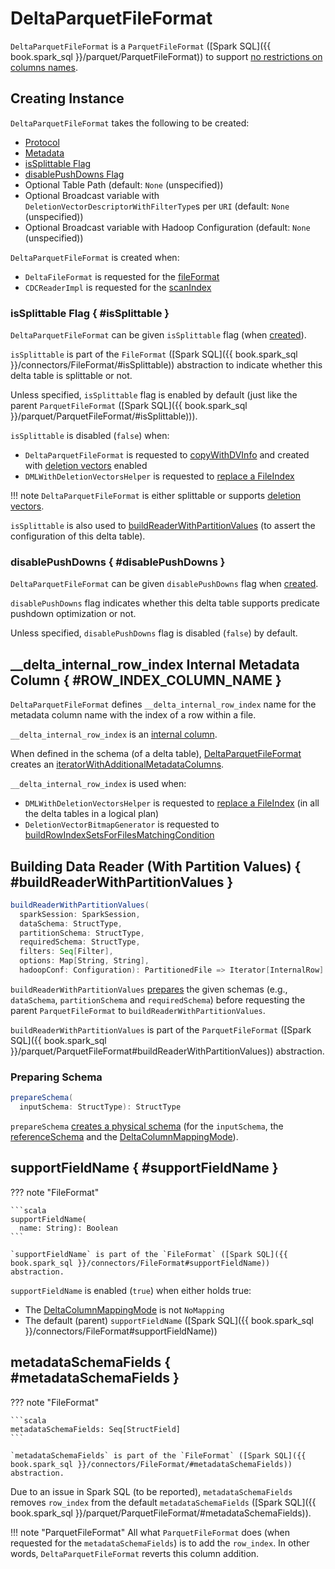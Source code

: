# DeltaParquetFileFormat

`DeltaParquetFileFormat` is a `ParquetFileFormat` ([Spark SQL]({{ book.spark_sql }}/parquet/ParquetFileFormat)) to support [no restrictions on columns names](#prepareSchema).

## Creating Instance

`DeltaParquetFileFormat` takes the following to be created:

* <span id="protocol"> [Protocol](Protocol.md)
* <span id="metadata"> [Metadata](Metadata.md)
* [isSplittable Flag](#isSplittable)
* [disablePushDowns Flag](#disablePushDowns)
* <span id="tablePath"> Optional Table Path (default: `None` (unspecified))
* <span id="broadcastDvMap"> Optional Broadcast variable with `DeletionVectorDescriptorWithFilterType`s per `URI` (default: `None` (unspecified))
* <span id="broadcastHadoopConf"> Optional Broadcast variable with Hadoop Configuration (default: `None` (unspecified))

`DeltaParquetFileFormat` is created when:

* `DeltaFileFormat` is requested for the [fileFormat](DeltaFileFormat.md#fileFormat)
* `CDCReaderImpl` is requested for the [scanIndex](change-data-feed/CDCReaderImpl.md#scanIndex)

### isSplittable Flag { #isSplittable }

`DeltaParquetFileFormat` can be given `isSplittable` flag (when [created](#creating-instance)).

`isSplittable` is part of the `FileFormat` ([Spark SQL]({{ book.spark_sql }}/connectors/FileFormat/#isSplittable)) abstraction to indicate whether this delta table is splittable or not.

Unless specified, `isSplittable` flag is enabled by default (just like the parent `ParquetFileFormat` ([Spark SQL]({{ book.spark_sql }}/parquet/ParquetFileFormat/#isSplittable))).

`isSplittable` is disabled (`false`) when:

* `DeltaParquetFileFormat` is requested to [copyWithDVInfo](#copyWithDVInfo) and created with [deletion vectors](#hasDeletionVectorMap) enabled
* `DMLWithDeletionVectorsHelper` is requested to [replace a FileIndex](deletion-vectors/DMLWithDeletionVectorsHelper.md#replaceFileIndex)

!!! note
    `DeltaParquetFileFormat` is either splittable or supports [deletion vectors](#hasDeletionVectorMap).

`isSplittable` is also used to [buildReaderWithPartitionValues](#buildReaderWithPartitionValues) (to assert the configuration of this delta table).

### disablePushDowns { #disablePushDowns }

`DeltaParquetFileFormat` can be given `disablePushDowns` flag when [created](#creating-instance).

`disablePushDowns` flag indicates whether this delta table supports predicate pushdown optimization or not.

Unless specified, `disablePushDowns` flag is disabled (`false`) by default.

## \_\_delta_internal_row_index Internal Metadata Column { #ROW_INDEX_COLUMN_NAME }

`DeltaParquetFileFormat` defines `__delta_internal_row_index` name for the metadata column name with the index of a row within a file.

`__delta_internal_row_index` is an [internal column](column-mapping/DeltaColumnMappingBase.md#DELTA_INTERNAL_COLUMNS).

When defined in the schema (of a delta table), [DeltaParquetFileFormat](#buildReaderWithPartitionValues) creates an [iteratorWithAdditionalMetadataColumns](#iteratorWithAdditionalMetadataColumns).

`__delta_internal_row_index` is used when:

* `DMLWithDeletionVectorsHelper` is requested to [replace a FileIndex](deletion-vectors/DMLWithDeletionVectorsHelper.md#replaceFileIndex) (in all the delta tables in a logical plan)
* `DeletionVectorBitmapGenerator` is requested to [buildRowIndexSetsForFilesMatchingCondition](deletion-vectors/DeletionVectorBitmapGenerator.md#buildRowIndexSetsForFilesMatchingCondition)

## Building Data Reader (With Partition Values) { #buildReaderWithPartitionValues }

```scala
buildReaderWithPartitionValues(
  sparkSession: SparkSession,
  dataSchema: StructType,
  partitionSchema: StructType,
  requiredSchema: StructType,
  filters: Seq[Filter],
  options: Map[String, String],
  hadoopConf: Configuration): PartitionedFile => Iterator[InternalRow]
```

`buildReaderWithPartitionValues` [prepares](#prepareSchema) the given schemas (e.g., `dataSchema`, `partitionSchema` and `requiredSchema`) before requesting the parent `ParquetFileFormat` to `buildReaderWithPartitionValues`.

`buildReaderWithPartitionValues` is part of the `ParquetFileFormat` ([Spark SQL]({{ book.spark_sql }}/parquet/ParquetFileFormat#buildReaderWithPartitionValues)) abstraction.

### <span id="prepareSchema"> Preparing Schema

```scala
prepareSchema(
  inputSchema: StructType): StructType
```

`prepareSchema` [creates a physical schema](column-mapping/DeltaColumnMappingBase.md#createPhysicalSchema) (for the `inputSchema`, the [referenceSchema](#referenceSchema) and the [DeltaColumnMappingMode](#columnMappingMode)).

## supportFieldName { #supportFieldName }

??? note "FileFormat"

    ```scala
    supportFieldName(
      name: String): Boolean
    ```

    `supportFieldName` is part of the `FileFormat` ([Spark SQL]({{ book.spark_sql }}/connectors/FileFormat#supportFieldName)) abstraction.

`supportFieldName` is enabled (`true`) when either holds true:

* The [DeltaColumnMappingMode](#columnMappingMode) is not `NoMapping`
* The default (parent) `supportFieldName` ([Spark SQL]({{ book.spark_sql }}/connectors/FileFormat#supportFieldName))

## metadataSchemaFields { #metadataSchemaFields }

??? note "FileFormat"

    ```scala
    metadataSchemaFields: Seq[StructField]
    ```

    `metadataSchemaFields` is part of the `FileFormat` ([Spark SQL]({{ book.spark_sql }}/connectors/FileFormat/#metadataSchemaFields)) abstraction.

Due to an issue in Spark SQL (to be reported), `metadataSchemaFields` removes `row_index` from the default `metadataSchemaFields` ([Spark SQL]({{ book.spark_sql }}/parquet/ParquetFileFormat/#metadataSchemaFields)).

!!! note "ParquetFileFormat"
    All what `ParquetFileFormat` does (when requested for the `metadataSchemaFields`) is to add the `row_index`. In other words, `DeltaParquetFileFormat` reverts this column addition.
